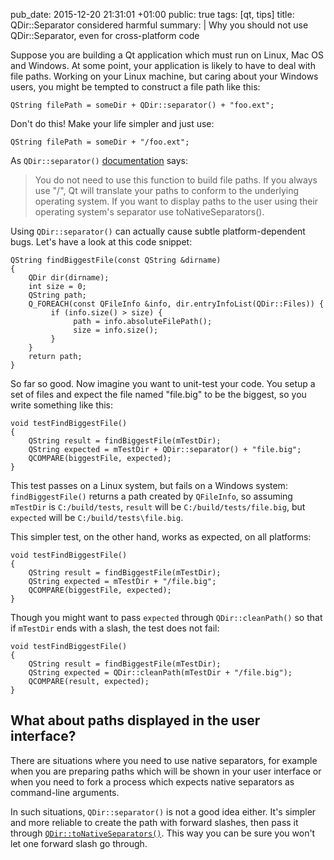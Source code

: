 pub_date: 2015-12-20 21:31:01 +01:00
public: true
tags: [qt, tips]
title: QDir::Separator considered harmful
summary: |
    Why you should not use QDir::Separator, even for cross-platform code

Suppose you are building a Qt application which must run on Linux, Mac OS and Windows. At some point, your application is likely to have to deal with file paths. Working on your Linux machine, but caring about your Windows users, you might be tempted to construct a file path like this:

    QString filePath = someDir + QDir::separator() + "foo.ext";

Don't do this! Make your life simpler and just use:

    QString filePath = someDir + "/foo.ext";

As `QDir::separator()` [documentation][qdirsepdoc] says:

> You do not need to use this function to build file paths. If you always use "/", Qt will translate your paths to conform to the underlying operating system. If you want to display paths to the user using their operating system's separator use toNativeSeparators().

Using `QDir::separator()` can actually cause subtle platform-dependent bugs. Let's have a look at this code snippet:

    QString findBiggestFile(const QString &dirname)
    {
        QDir dir(dirname);
        int size = 0;
        QString path;
        Q_FOREACH(const QFileInfo &info, dir.entryInfoList(QDir::Files)) {
             if (info.size() > size) {
                  path = info.absoluteFilePath();
                  size = info.size();
             }
        }
        return path;
    }

So far so good. Now imagine you want to unit-test your code. You setup a set of files and expect the file named "file.big" to be the biggest, so you write something like this:

    void testFindBiggestFile()
    {
        QString result = findBiggestFile(mTestDir);
        QString expected = mTestDir + QDir::separator() + "file.big";
        QCOMPARE(biggestFile, expected);
    }

This test passes on a Linux system, but fails on a Windows system: `findBiggestFile()` returns a path created by `QFileInfo`, so assuming `mTestDir` is `C:/build/tests`, `result` will be `C:/build/tests/file.big`, but `expected` will be `C:/build/tests\file.big`.

This simpler test, on the other hand, works as expected, on all platforms:

    void testFindBiggestFile()
    {
        QString result = findBiggestFile(mTestDir);
        QString expected = mTestDir + "/file.big";
        QCOMPARE(biggestFile, expected);
    }

Though you might want to pass `expected` through `QDir::cleanPath()` so that if `mTestDir` ends with a slash, the test does not fail:

    void testFindBiggestFile()
    {
        QString result = findBiggestFile(mTestDir);
        QString expected = QDir::cleanPath(mTestDir + "/file.big");
        QCOMPARE(result, expected);
    }

## What about paths displayed in the user interface?

There are situations where you need to use native separators, for example when you are preparing paths which will be shown in your user interface or when you need to fork a process which expects native separators as command-line arguments.

In such situations, `QDir::separator()` is not a good idea either. It's simpler and more reliable to create the path with forward slashes, then pass it through [`QDir::toNativeSeparators()`][tonativesep]. This way you can be sure you won't let one forward slash go through.

[qdirsepdoc]: http://doc.qt.io/qt-5/qdir.html#separator
[tonativesep]: http://doc.qt.io/qt-5/qdir.html#toNativeSeparators
